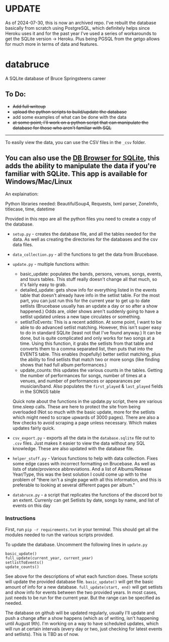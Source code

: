 # UPDATE
As of 2024-07-30, this is now an archived repo. I've rebuilt the database basically from scratch using PostgreSQL, which definitely helps since Heroku uses it and for the past year I've used a series of workarounds to get the SQLite version -> Heroku. Plus being PGSQL from the getgo allows for much more in terms of data and features.

# databruce
A SQLite database of Bruce Springsteens career

## To Do:
- ~~Add full writeup~~
- ~~upload the python scripts to build/update the database~~
- add some examples of what can be done with the data
- ~~at some point, I'll work on a python script that can manipulate the database for those who aren't familiar with SQL~~

---
To easily view the data, you can use the CSV files in the `_csv` folder.

You can also use the [DB Browser for SQLite](https://sqlitebrowser.org/), this adds the ability to manipulate the data if you're familiar with SQLite. This app is available for Windows/Mac/Linux
---
An explaination:

Python libraries needed: BeautifulSoup4, Requests, lxml parser, ZoneInfo, titlecase, time, datetime

Provided in this repo are all the python files you need to create a copy of the database. 

- `setup.py` - creates the database file, and all the tables needed for the data. As well as creating the directories for the databases and the csv data files. 

- `data_collection.py` - all the functions to get the data from Brucebase.

- `update.py` - multiple functions within:
  - basic_update: populates the bands, persons, venues, songs, events, and tours tables. This stuff really doesn't change all that much, so it's fairly easy to grab.
  - detailed_update: gets show info for everything listed in the events table that doesn't already have info in the setlist table. For the most part, you can just run this for the current year to get up to date setlists (Brucebase usually has an update a day or so after a show happened.) Odds are, older shows aren't suddenly going to have a setlist updated unless a new tape circulates or something.
  - setlistToEvents: This is a recent addition. At some point, I want to be able to do advanced setlist matching. However, this isn't super easy to do in standard SQLite (least not that I've found anyway.) It can be done, but is quite complicated and only works for two songs at a time. Using this function, it grabs the setlists from that table and converts them to a comma separated list, then puts that into the EVENTS table. This enables (hopefully) better setlist matching, plus the ability to find setlists that match two or more songs (like finding shows that had full album performances.)
  - update_counts: this updates the various counts in the tables. Getting the number of performances for songs, number of times at a venues, and number of performances or appearances per musician/band. Also populates the `first_played` & `last_played` fields in the SONGS table
 
  Quick note about the functions in the update.py script, there are various time.sleep calls. These are here to protect the site from being overloaded (Not so much with the basic update, more for the setlists which might need to scrape upwards of 3000 pages). There are also a few checks to avoid scraping a page unless necessary. Which makes updates fairly quick.

- `csv_export.py` - exports all the data in the `database.sqlite` file out to `.csv` files. Just makes it easier to view the data without any SQL knowledge. These are also updated with the database file.

- `helper_stuff.py` - Various functions to help with data collection. Fixes some edge cases with incorrect formatting on Brucebase. As well as lists of state/provience abbreviations. And a list of Albums/Release Year/Type, this was the best solution I could come up with to the problem of "there isn't a single page with all this information, and this is preferable to looking at several different pages per album."

- `databruce.py` - a script that replicates the functions of the discord bot to an extent. Currenly can get Setlists by date, songs by name, and list of events on this day

### Instructions
First, run `pip -r requirements.txt` in your terminal. This should get all the modules needed to run the various scripts provided. 

To update the database. Uncomment the following lines in `update.py`

```
basic_update()
full_update(current_year, current_year)
setlistToEvents()
update_counts()
```

See above for the descriptions of what each function does. These scripts will update the provided database file. `basic_update()` will get the basic amount of info for a new database. `full_update(start, end)` will get setlists and show info for events between the two provided years. In most cases, just needs to be run for the current year. But the range can be specified as needed.

The database on github will be updated regularly, usually I'll update and push a change after a show happens (which as of writing, isn't happening until August 9th). I'm working on a way to have scheduled updates, which will run at certain intervals (every day or two, just checking for latest events and setlists). This is TBD as of now. 
